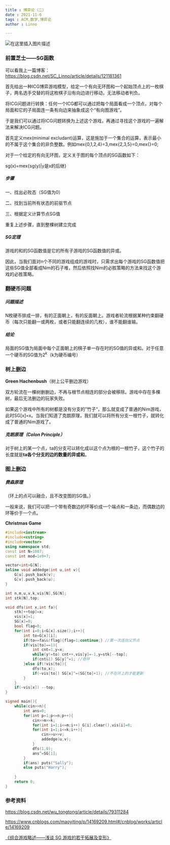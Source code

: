 ```yaml
---
title : 博弈论（二）
date : 2021-11-6
tags : ACM,数学,博弈论
author : Linno

---
```


![在这里插入图片描述](https://img-blog.csdnimg.cn/def941c3010646189c117b257dc47064.png?x-oss-process=image/watermark,type_ZHJvaWRzYW5zZmFsbGJhY2s,shadow_50,text_Q1NETiBA57yE5ruF,size_20,color_FFFFFF,t_70,g_se,x_16#pic_center)


### 前置芝士——SG函数

可以看我上一篇博客：https://blog.csdn.net/SC_Linno/article/details/121181361

首先给出一种ICG博弈游戏模型，给定一个有向无环图和一个起始顶点上的一枚棋子，两名选手交替的将这枚棋子沿有向边进行移动，无法移动者判负。

将ICG问题进行转换：任何一个ICG都可以通过把每个局面看成一个顶点，对每个局面和它的子局面连一条有向边来抽象成这个“有向图游戏”。

于是我们可以通过将ICG问题转换为上述这个游戏，再通过寻找这个游戏的一遍解法来解决ICG问题。



首先定义mex(minimal excludant)运算，这是施加于一个集合的运算，表示最小的不属于这个集合的非负整数。例如mex{0,1,2,4}=3,mex{2,3,5}=0,mex{}=0;



对于一个给定的有向无环图，定义关于图的每个顶点的SG函数如下：

sg(x)=mex{sg(y)|y是x的后继}



##### 步骤

一、找出必败态（SG值为0）

二、找到当前所有状态的前驱节点

三、根据定义计算节点SG值

重复上述步骤，直到整棵树建立完成



##### SG定理

游戏的和的SG函数值是它的所有子游戏的SG函数值的异或。

因此，当我们面对n个不同的游戏组成的游戏时，只需求出每个游戏的SG函数值把这些SG值全部看成Nim的石子堆，然后依照找Nim的必胜策略的方法来找这个游戏的必胜策略。





### 翻硬币问题

##### 问题描述

N枚硬币排成一排，有的正面朝上，有的反面朝上。游戏者轮流根据某种约束翻硬币（每次只能翻一或两枚，或者只能翻连续的几枚），谁不能翻谁输。

##### 结论

局面的SG值为局面中每个正面朝上的棋子单一存在时的SG值的异或和。对于任意一个硬币的SG值为$2^k$（k为硬币编号）



### 树上删边

**Green Hachenbush**（树上公平删边游戏）

双方轮流在一棵树删删边，不再与根节点相连的部分会被移除。游戏中存在多棵树，最后无法删边的玩家失败。



如果这个游戏中所有的树都是没有分支的”竹子“，那么就变成了普通的Nim游戏，此时SG[x]=x。当我们知道了克朗原理，我们就可以将所有分支一根竹子，就转化成了普通的Nim游戏了。



##### 克朗原理（Colon Principle）

对于树上的某一个点，ta的分支可以转化成以这个点为根的一根竹子，这个竹子的长度就是**ta各个分支的边的数量的异或和**。



### 图上删边

##### 费森原理

（环上的点可以融合，且不改变图的SG值。）

一般来说，我们可以把一个带有奇数边的环等价成一个端点和一条边，而偶数边的环等价于一个点。



**Christmas Game**

```c++
#include<iostream>
#include<cstring>
#include<vector>
using namespace std;
const int N=1007;
const int mod=1e9+7;

vector<int>G[N];
inline void addedge(int u,int v){
	G[u].push_back(v);
	G[v].push_back(u);
}

int n,m,u,v,k,vis[N],SG[N];
int stk[N],top;

void dfs(int x,int fa){
	stk[++top]=x;
	vis[x]=1;
	SG[x]=0;
	bool flag=0;
	for(int i=0;i<G[x].size();i++){
		int to=G[x][i];
		if(to==fa&&!flag){flag=1;continue;} //第一次连向父节点
		if(vis[to]==1){
			int cnt=1,y=x;
			while(y!=to) cnt++,vis[y]=-1,y=stk[--top];
			if(cnt&1) SG[y]^=1; //奇环 
		}else if(!vis[to]){
			dfs(to,x);
			if(~vis[to]) SG[x]^=(SG[to]+1); //不在环上的才能更新 
		}
	}
	if(~vis[x]) --top;
} 

signed main(){
	while(cin>>n){
		int ans=0;
		for(int p=1;p<=n;p++){
			cin>>m>>k;
			for(int i=1;i<=m;i++) G[i].clear(),vis[i]=0;
			for(int i=1;i<=k;i++){
				cin>>u>>v;
				addedge(u,v);
			}
			dfs(1,0);
			ans^=SG[1];
		}
		if(ans) puts("Sally");
		else puts("Harry");
		
	}
	return 0;
}
```





### 参考资料

https://blog.csdn.net/wu_tongtong/article/details/79311284

https://www.cnblogs.com/maoyiting/p/14169209.html#/cnblog/works/article/14169209

[《组合游戏略述——浅谈 SG 游戏的若干拓展及变形》](https://wenku.baidu.com/view/25540742a8956bec0975e3a8)
